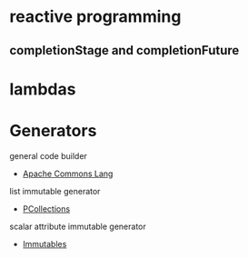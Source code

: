 # reactive programming 

## completionStage and completionFuture

# lambdas 

# Generators

general code builder 
- [Apache Commons Lang](https://commons.apache.org/proper/commons-lang/index.html)

list immutable generator
- [PCollections](http://pcollections.org/)

scalar attribute immutable generator
- [Immutables](https://immutables.github.io)
